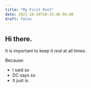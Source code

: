 ```yaml
---
title: "My First Post"
date: 2021-10-20T20:15:46-04:00
draft: false
---
```


## Hi there.

It is important to keep it *real* at all times.

Because:
- I said so
- DC says so
- It just is.